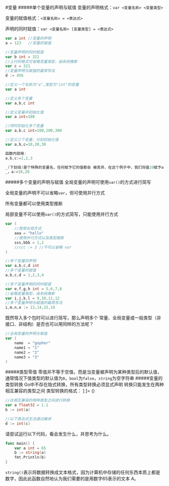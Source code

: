 #变量
#####单个变量的声明与赋值
变量的声明格式：`var <变量名称> <变量类型>`

变量的赋值格式：`<变量名称> = <表达式>`

声明的同时赋值：`var <变量名称> [变量类型] = <表达式>`
```go
var a int //变量的声明
a = 123   //变量的赋值

//变量声明的同时赋值
var b int = 321
//上行的格式可省略变量类型，由系统推断
var c = 321
//变量声明与赋值的最简写法
d := 456
```
```go
//定义一个名称为"a",类型为"int"的变量
var a int

//定义多个变量
var a,b,c int

//定义变量并初始化值
var a int=100

//同时初始化多个变量
var a,b,c int=100,200,300

//定义三个变量，分别初始化值
var a,b,c=10,20,30

函数内部用:
a,b,c:=1,2,3

_(下划线)是个特殊的变量名，任何赋予它的值都会 被丢弃，在这个例子中，我们将值20赋予a,并同时丢弃10
_，a:=10,20 
```
#####多个变量的声明与赋值
全局变量的声明可使用`var()`的方式进行简写

全局变量的声明不可以省略`var`，但可使用并行方式

所有变量都可以使用类型推断

局部变量不可以使用`var()`的方式简写，只能使用并行方式
```go
var (
    //使用长规方式
    aaa = "hello"
    //使用并行方式以及类型推断
    sss,bbb = 1,2
    //ccc := 3 //不可以省略 var
)
```
```go
//多个变量的声明
var a,b,c,d int
//多个变量的赋值
a,b,c,d = 1,2,3,4

//多个变量声明的同时赋值
var e,f,g,h int = 5,6,7,8
//省略变量类型，由系统推断
var i,j,k,l = 9,10,11,12
//多个变量声明与赋值的最简写法
i,m,n,o := 13,14,15,16
```
既然导入多个包时可以进行简写，那么声明多个 常量、全局变量或一般类型（非接口、非结构）是否也可以用同样的方法呢？
```go
//全局变量的声明与赋值
var (
    name  = "gopher"
    name1 = "1"
    name2 = "2"
    name3 = "3"
)
```
#####类型零值
零值并不等于空值，而是当变量被声明为某种类型后的默认值，通常情况下值类型的默认值为`0`，`bool`为`false`，`string`为空字符串
#####变量的类型转换
Go中不存在隐式转换，所有类型转换必须显式声明
转换只能发生在两种相互兼容的类型之间
类型转换的格式：
<ValueA> [:]= <TypeOfValueA>(<ValueB>)
```go
//在相互兼容的两种类型之间进行转换
var a float32 = 1.1
b := int(a)

//以下表达式无法通过编译
d := int(c)
```
请尝试运行以下代码，看会发生什么，并思考为什么。
```go
func main() {
    var a int = 65
    b := string(a)
    fmt.Println(b)
}
```
`string()`表示将数据转换成文本格式，因为计算机中存储的任何东西本质上都是数字，因此此函数自然地认为我们需要的是用数字65表示的文本 A。